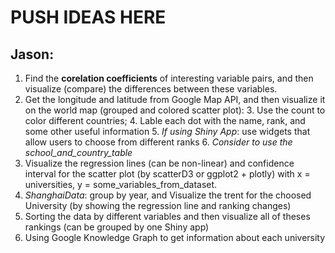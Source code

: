 # PUSH IDEAS HERE

## Jason:

1. Find the **corelation coefficients** of interesting variable pairs, and then visualize (compare) the differences between these variables.
2. Get the longitude and latitude from Google Map API, and then visualize it on the world map (grouped and colored scatter plot):
	3. Use the count to color different countries;
	4. Lable each dot with the name, rank, and some other useful information
	5. _If using Shiny App_: use widgets that allow users to choose from different ranks
	6. _Consider to use the school_and_country_table_
6. Visualize the regression lines (can be non-linear) and confidence interval for the scatter plot (by scatterD3 or ggplot2 + plotly) with x = universities, y = some_variables_from_dataset.
7. _ShanghaiData_: group by year, and Visualize the trent for the choosed University (by showing the regression line and ranking changes)
8. Sorting the data by different variables and then visualize all of theses rankings (can be grouped by one Shiny app)
9. Using Google Knowledge Graph to get information about each university